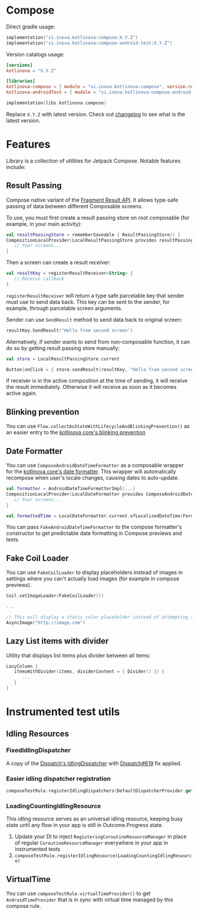 # Compose

Direct gradle usage:

```kotlin
implementation("si.inova.kotlinova:compose:X.Y.Z")
implementation("si.inova.kotlinova:compose-android-test:X.Y.Z")
```

Version catalogs usage:

```toml
[versions]
kotlinova = "X.Y.Z"
```

```toml
[libraries]
kotlinova-compose = { module = "si.inova.kotlinova:compose", version.ref = "kotlinova" }
kotlinova-androidTest = { module = "si.inova.kotlinova:compose-android-test", version.ref = "kotlinova" }
```

```kotlin
implementation(libs.kotlinova.compose)
```

Replace `X.Y.Z` with latest version. Check out [changelog](../CHANGELOG.MD) to see what is the latest version.

# Features

Library is a collection of utilities for Jetpack Compose. Notable features include:

## Result Passing

Compose native variant of the [Fragment Result API](https://developer.android.com/guide/fragments/communicate#fragment-result).
It allows type-safe passing of data between different Composable screens.

To use, you must first create a result passing store on root composable (for example, in your main activity):

```kotlin
val resultPassingStore = rememberSaveable { ResultPassingStore() }
CompositionLocalProvider(LocalResultPassingStore provides resultPassingStore) {
   // Your screens...
}
```

Then a screen can create a result receiver:

```kotlin
val resultKey = registerResultReceiver<String> {
   // Receive callback
}
```

`registerResultReceiver` will return a type safe parcelable key that sender must use to send data back.
This key can be sent to the sender, for example, through parcelable screen arguments.

Sender can use `SendResult` method to send data back to original screen:

```kotlin
resultKey.SendResult("Hello from second screen")
```

Alternatively, if sender wants to send from non-composable function, it can do so by getting result passing store manually:

```kotlin
val store = LocalResultPassingStore.current

Button(onClick = { store.sendResult(resultKey, "Hello from second screen") })
```

If receiver is in the active composition at the time of sending, it will receive the result immediately. Otherwise it will receive
as soon as it becomes active again.

## Blinking prevention

You can use `Flow.collectAsStateWithLifecycleAndBlinkingPrevention()` as an easier entry to the
[kotlinova core's blinking prevention](../core/README.MD#blinking-prevention)

## Date Formatter

You can use `ComposeAndroidDateTimeFormatter` as a composable wrapper for the
[kotlinova core's date formatter](../core/README.MD#date-formatter). This wrapper will automatically recompose when user's
locale changes, causing dates to auto-update.

```kotlin
val formatter = AndroidDateTimeFormatterImpl(...)
CompositionLocalProvider(LocalDateFormatter provides ComposeAndroidDateTimeFormatter(dateFormatter)) {
   // Your screens...
}
```

```kotlin
val formattedTime = LocalDateFormatter.current.ofLocalizedDateTime(FormatStyle.FULL).format(date)
```

You can pass `FakeAndroidDateTimeFormatter` to the compose formatter's constructor to get predictable date formatting
in Compose previews and tests.

## Fake Coil Loader

You can use `FakeCoilLoader` to display placeholders instead of images
in settings where you can't actually load images (for example in compose previews).

```kotlin
Coil.setImageLoader(FakeCoilLoader())

...

// This will display a static color placeholder instead of attempting to load an actual image
AsyncImage("http://image.com")
```

## Lazy List items with divider

Utility that displays list items plus divider between all items:

```kotlin
LazyColumn {
   itemsWithDivider(items, dividerContent = { Divider() }) {
      ...
   }
}
```

# Instrumented test utils

## Idling Resources

### FixedIdlingDispatcher

A copy of
the [Dispatch's IdlingDispatcher](https://github.com/RBusarow/Dispatch/blob/main/dispatch-android-espresso/src/main/java/dispatch/android/espresso/IdlingDispatcher.kt)
with [Dispatch#619](https://github.com/RBusarow/Dispatch/pull/619) fix applied.

### Easier idling dispatcher registration

```kotlin
composeTestRule.registerIdlingDispatchers(DefaultDispatcherProvider.get())
```

### LoadingCountingIdlingResource

This idling resource serves as an universal idling resource, keeping busy state until any flow in your app
is still in Outcome.Progress state.

1. Update your DI to inject `RegisteringCoroutineResourceManager` in place of regular `CoroutineResourceManager` everywhere
   in your app in instrumented tests
2. `composeTestRule.registerIdlingResource(LoadingCountingIdlingResource)`

## VirtualTime

You can use `composeTestRule.virtualTimeProvider()` to get `AndroidTimeProvider` that is in sync with virtual time managed
by this compose rule.
